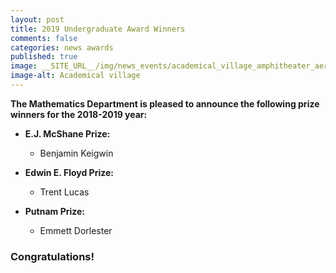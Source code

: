 ```yaml
---
layout: post
title: 2019 Undergraduate Award Winners
comments: false
categories: news awards
published: true
image: __SITE_URL__/img/news_events/academical_village_amphitheater_aerial_ss_01.jpg.png
image-alt: Academical village
---
```


**The Mathematics Department is pleased to announce the following prize winners for the 2018-2019 year:**

- **E.J. McShane Prize:**
  - Benjamin Keigwin

- **Edwin E. Floyd Prize:**
  - Trent Lucas

- **Putnam Prize:**
  - Emmett Dorlester

<!--more-->

### Congratulations!
